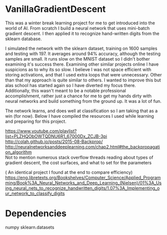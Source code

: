 # VanillaGradientDescent
This was a winter break learning project for me to get introduced into the world of AI. From scratch I build a neural network that uses mini-batch gradient descent. I then applied it to recognize hand-written digits from the sklearn database.

I simulated the network with the sklearn dataset, training on 1600 samples and testing with 197. It averages around 94% accuracy, although the testing samples are small. It runs slow on the MNIST dataset so I didn't bother examining it's success there. Examining other similar projects online I have suspicions as to why its so slow. I believe I was not space efficient with storing activations, and that I used extra loops that were unnecessary. Other than that my approach is quite similar to others. I wanted to improve this but alas school has started again so I have diverted my focus there. Additionally, this wasn't meant to be a notable professional accomplishment, rather just a chance for me to get my hands dirty with neural networks and build something from the ground up. It was a lot of fun. 

The network learns, and does well at classification so I am taking that as a win (for now). Below I have compiled the resources I used while learning and preparing for this project.


https://www.youtube.com/playlist?list=PLZHQObOWTQDNU6R1_67000Dx_ZCJB-3pi
http://colah.github.io/posts/2015-08-Backprop/
http://neuralnetworksanddeeplearning.com/chap2.html#the_backpropagation_algorithm
<br> Not to mention numerous stack overflow threads reading about types of gradient descent, the cost surfaces, and what to set for the parameters

( An identical project I found at the end to compare efficiency) https://eng.libretexts.org/Bookshelves/Computer_Science/Applied_Programming/Book%3A_Neural_Networks_and_Deep_Learning_(Nielsen)/01%3A_Using_neural_nets_to_recognize_handwritten_digits/1.07%3A_Implementing_our_network_to_classify_digits


# Dependencies
numpy
sklearn.datasets
